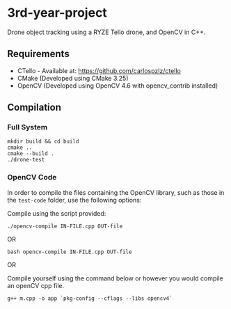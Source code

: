 # 3rd-year-project
Drone object tracking using a RYZE Tello drone, and OpenCV in C++.

## Requirements
- CTello - Available at: https://github.com/carlospzlz/ctello
- CMake (Developed using CMake 3.25)
- OpenCV (Developed using OpenCV 4.6 with opencv_contrib installed) 

## Compilation
### Full System
```
mkdir build && cd build
cmake ..
cmake --build .
./drone-test
```

### OpenCV Code
In order to compile the files containing the OpenCV library, such as those in the `test-code` folder, use the following options:

Compile using the script provided:
```
./opencv-compile IN-FILE.cpp OUT-file
```
OR
```
bash opencv-compile IN-FILE.cpp OUT-file
```
OR

Compile yourself using the command below or however you would compile an openCV cpp file.
```
g++ m.cpp -o app `pkg-config --cflags --libs opencv4`
```